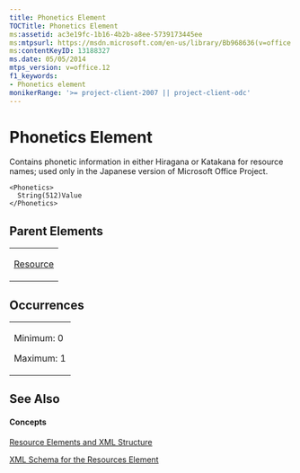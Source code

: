 ```yaml
---
title: Phonetics Element
TOCTitle: Phonetics Element
ms:assetid: ac3e19fc-1b16-4b2b-a8ee-5739173445ee
ms:mtpsurl: https://msdn.microsoft.com/en-us/library/Bb968636(v=office.12)
ms:contentKeyID: 13188327
ms.date: 05/05/2014
mtps_version: v=office.12
f1_keywords:
- Phonetics element
monikerRange: '>= project-client-2007 || project-client-odc'
---
```


# Phonetics Element




Contains phonetic information in either Hiragana or Katakana for resource names; used only in the Japanese version of Microsoft Office Project.

    <Phonetics>
      String(512)Value
    </Phonetics>

## Parent Elements

<table>
<colgroup>
<col style="width: 100%" />
</colgroup>
<tbody>
<tr class="odd">
<td><p><a href="resource-element.md">Resource</a></p></td>
</tr>
</tbody>
</table>

## Occurrences

<table>
<colgroup>
<col style="width: 100%" />
</colgroup>
<tbody>
<tr class="odd">
<td><p>Minimum: 0</p>
<p>Maximum: 1</p></td>
</tr>
</tbody>
</table>

## See Also

#### Concepts

[Resource Elements and XML Structure](resource-elements-and-xml-structure.md)

[XML Schema for the Resources Element](xml-schema-for-the-resources-element.md)

